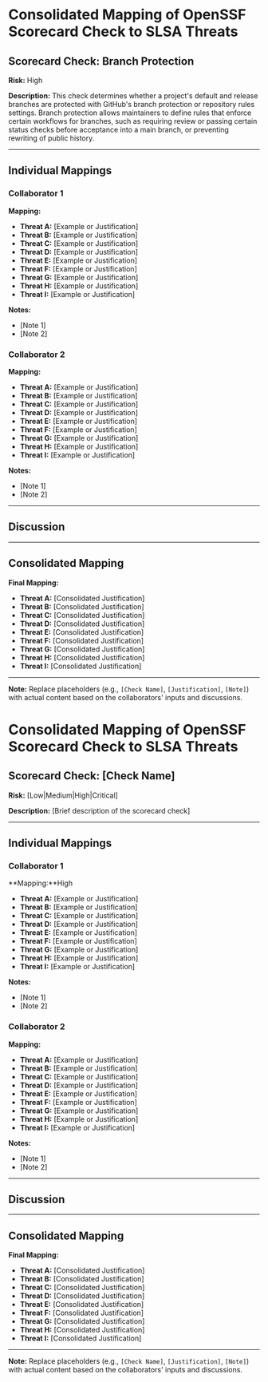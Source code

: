 # Consolidated Mapping of OpenSSF Scorecard Check to SLSA Threats

## Scorecard Check: Branch Protection

**Risk:** High

**Description:** This check determines whether a project's default and release branches are protected with GitHub's branch protection or repository rules settings. Branch protection allows maintainers to define rules that enforce certain workflows for branches, such as requiring review or passing certain status checks before acceptance into a main branch, or preventing rewriting of public history.

---

## Individual Mappings

### Collaborator 1

**Mapping:**

- **Threat A:** [Example or Justification]
- **Threat B:** [Example or Justification]
- **Threat C:** [Example or Justification]
- **Threat D:** [Example or Justification]
- **Threat E:** [Example or Justification]
- **Threat F:** [Example or Justification]
- **Threat G:** [Example or Justification]
- **Threat H:** [Example or Justification]
- **Threat I:** [Example or Justification]

**Notes:**

- [Note 1]
- [Note 2]

### Collaborator 2

**Mapping:**

- **Threat A:** [Example or Justification]
- **Threat B:** [Example or Justification]
- **Threat C:** [Example or Justification]
- **Threat D:** [Example or Justification]
- **Threat E:** [Example or Justification]
- **Threat F:** [Example or Justification]
- **Threat G:** [Example or Justification]
- **Threat H:** [Example or Justification]
- **Threat I:** [Example or Justification]

**Notes:**

- [Note 1]
- [Note 2]

---

## Discussion

---

## Consolidated Mapping

**Final Mapping:**

- **Threat A:** [Consolidated Justification]
- **Threat B:** [Consolidated Justification]
- **Threat C:** [Consolidated Justification]
- **Threat D:** [Consolidated Justification]
- **Threat E:** [Consolidated Justification]
- **Threat F:** [Consolidated Justification]
- **Threat G:** [Consolidated Justification]
- **Threat H:** [Consolidated Justification]
- **Threat I:** [Consolidated Justification]

---

**Note:** Replace placeholders (e.g., `[Check Name]`, `[Justification]`, `[Note]`) with actual content based on the collaborators' inputs and discussions.

# Consolidated Mapping of OpenSSF Scorecard Check to SLSA Threats

## Scorecard Check: [Check Name]

**Risk:** [Low|Medium|High|Critical]

**Description:** [Brief description of the scorecard check]

---

## Individual Mappings

### Collaborator 1

**Mapping:**High

- **Threat A:** [Example or Justification]
- **Threat B:** [Example or Justification]
- **Threat C:** [Example or Justification]
- **Threat D:** [Example or Justification]
- **Threat E:** [Example or Justification]
- **Threat F:** [Example or Justification]
- **Threat G:** [Example or Justification]
- **Threat H:** [Example or Justification]
- **Threat I:** [Example or Justification]

**Notes:**

- [Note 1]
- [Note 2]

### Collaborator 2

**Mapping:**

- **Threat A:** [Example or Justification]
- **Threat B:** [Example or Justification]
- **Threat C:** [Example or Justification]
- **Threat D:** [Example or Justification]
- **Threat E:** [Example or Justification]
- **Threat F:** [Example or Justification]
- **Threat G:** [Example or Justification]
- **Threat H:** [Example or Justification]
- **Threat I:** [Example or Justification]

**Notes:**

- [Note 1]
- [Note 2]

---

## Discussion

---

## Consolidated Mapping

**Final Mapping:**

- **Threat A:** [Consolidated Justification]
- **Threat B:** [Consolidated Justification]
- **Threat C:** [Consolidated Justification]
- **Threat D:** [Consolidated Justification]
- **Threat E:** [Consolidated Justification]
- **Threat F:** [Consolidated Justification]
- **Threat G:** [Consolidated Justification]
- **Threat H:** [Consolidated Justification]
- **Threat I:** [Consolidated Justification]

---

**Note:** Replace placeholders (e.g., `[Check Name]`, `[Justification]`, `[Note]`) with actual content based on the collaborators' inputs and discussions.
